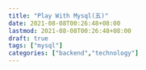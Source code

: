 ```yaml
---
title: "Play With Mysql(五)"
date: 2021-08-08T00:26:48+08:00
lastmod: 2021-08-08T00:26:48+08:00
draft: true
tags: ["mysql"]
categories: ["backend","technology"]
---
```

